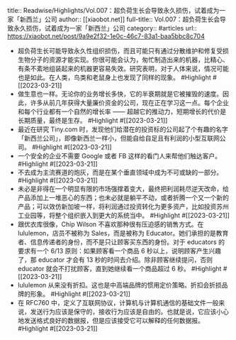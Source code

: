 title:: Readwise/Highlights/Vol.007：超负荷生长会导致永久损伤，试着成为一家「新西兰」公司
author:: [[xiaobot.net]]
full-title:: Vol.007：超负荷生长会导致永久损伤，试着成为一家「新西兰」公司
category:: #articles
url:: https://xiaobot.net/post/9a9e2f32-1e0c-46c7-83a1-baa5bbc8c704

- 超负荷生长可能导致永久性组织损伤，而且可能只有通过分散维护和修复受损生物分子的资源才能实现。你很可能会认为，匆忙制造出来的机器，比精心、有条不紊地组装起来的机器更容易失效。研究表明，对于人体来说，情况可能也是如此。在人类，鸟类和老鼠身上也发现了同样的现象。 #Highlight #[[2023-03-21]]
- 做生意也一样。无论你的业务增长多快，它的半衰期就是它被摧毁的速度。因此，许多从前几年获得大量廉价资金的公司，现在正在学习这一点。每个企业和每个行业都有一个自然的增长率 —— 超越它的推动力，短期增长的代价是长期质量，最终是生存。 #Highlight #[[2023-03-21]]
- 最近在研究 Tiny.com 时，发现他们给潜在的投资标的公司起了个有趣的名字「新西兰公司」，即像新西兰一样小，但能自给自足且有利润的小型互联网公司。 #Highlight #[[2023-03-21]]
- 一个安全的企业不需要 Google 或者 FB 这样的看门人来帮他们触达客户。 #Highlight #[[2023-03-21]]
- 不去成为主流赛道的炮灰，而是在某个垂直领域中成为不可或缺的一部分。 #Highlight #[[2023-03-21]]
- 未必是非得在一个明显有限的市场强撑着变大，最终把利润耗尽逆天改命，给产品添加上一堆恶心的东西；也未必就是躺平不动，或者折腾一个又一个新的产品；可以效仿新加坡一样，将利润通过投资转化为更多资产，比如投资苏州工业园等，将整个组织嵌入到更大的系统当中。 #Highlight #[[2023-03-21]]
- 跟优衣库很像，Chip Wilson 不喜欢那种很有压迫感的销售方式。在 lululemon，店员不被称为 Sales，而是被称为 Educator。她们承担的是教育者、信息传递者的身份，而不是只让顾客买东西的身份。对于 educators 的要求有一个 6/13 原则：如果顾客看一个商品 6 秒以上，说明顾客产生兴趣了，那 educator 才会有 13 秒的时间去介绍。除非顾客继续提问，否则 educator 就会不打扰顾客，直到她继续看一个商品超过 6 秒。 #Highlight #[[2023-03-21]]
- lululemon 从来没有折扣。这也是中高端品牌的惯用定价策略。折扣会折损品牌的形象。 #Highlight #[[2023-03-21]]
- 在 RFC760 中，定义了互联网协议，计算机与计算机通信的基础文件一般来说，发送行为应该是保守的，接收行为应该是自由的。也就是说，它应该小心地发送格式良好的数据报，但是应该接受它可以解释的任何数据报。 #Highlight #[[2023-03-21]]